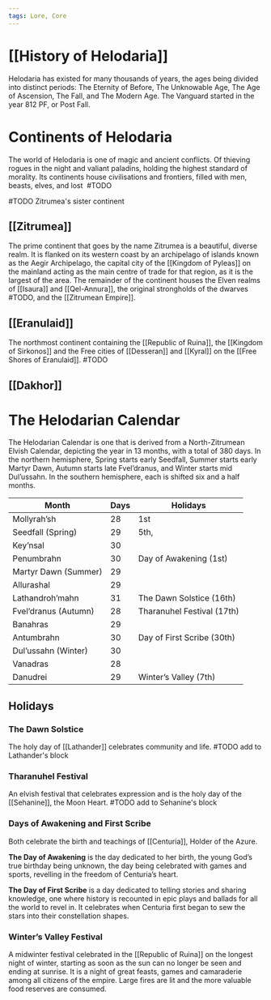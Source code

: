 ```yaml
---
tags: Lore, Core
---
```

# [[History of Helodaria]]
Helodaria has existed for many thousands of years, the ages being divided into distinct periods: The Eternity of Before, The Unknowable Age, The Age of Ascension, The Fall, and The Modern Age. The Vanguard started in the year 812 PF, or Post Fall.
# Continents of Helodaria
The world of Helodaria is one of magic and ancient conflicts. Of thieving rogues in the night and valiant paladins, holding the highest standard of morality. Its continents house civilisations and frontiers, filled with men, beasts, elves, and lost  #TODO

#TODO Zitrumea's sister continent
## [[Zitrumea]]
The prime continent that goes by the name Zitrumea is a beautiful, diverse realm. It is flanked on its western coast by an archipelago of islands known as the Aegir Archipelago, the capital city of the [[Kingdom of Pyleas]] on the mainland acting as the main centre of trade for that region, as it is the largest of the area. The remainder of the continent houses the Elven realms of [[Isaura]] and [[Qel-Annura]], the original strongholds of the dwarves #TODO, and the [[Zitrumean Empire]].
## [[Eranulaid]]
The northmost continent containing the [[Republic of Ruina]], the [[Kingdom of Sirkonos]] and the Free cities of [[Desseran]] and [[Kyral]] on the [[Free Shores of Eranulaid]]. #TODO
## [[Dakhor]]

# The Helodarian Calendar
The Helodarian Calendar is one that is derived from a North-Zitrumean Elvish Calendar, depicting the year in 13 months, with a total of 380 days. In the northern hemisphere, Spring starts early Seedfall, Summer starts early Martyr Dawn, Autumn starts late Fvel’dranus, and Winter starts mid Dul’ussahn. In the southern hemisphere, each is shifted six and a half months.

| Month                | Days | Holidays                   |
| -------------------- | ---- | -------------------------- |
| Mollyrah’sh          | 28   | 1st                        |
| Seedfall (Spring)    | 29   | 5th,                       |
| Key’nsal             | 30   |                            |
| Penumbrahn           | 30   | Day of Awakening (1st)     |
| Martyr Dawn (Summer) | 29   |                            |
| Allurashal           | 29   |                            |
| Lathandroh’mahn      | 31   | The Dawn Solstice (16th)   |
| Fvel’dranus (Autumn) | 28   | Tharanuhel Festival (17th) |
| Banahras             | 29   |                            |
| Antumbrahn           | 30   | Day of First Scribe (30th) |
| Dul’ussahn (Winter)  | 30   |                            |
| Vanadras             | 28   |                            |
| Danudrei             | 29   | Winter’s Valley (7th)      |
## Holidays
### The Dawn Solstice
The holy day of [[Lathander]] celebrates community and life. #TODO add to Lathander's block
### Tharanuhel Festival
An elvish festival that celebrates expression and is the holy day of the [[Sehanine]], the Moon Heart. #TODO add to Sehanine's block
### Days of Awakening and First Scribe
Both celebrate the birth and teachings of [[Centuria]], Holder of the Azure. 

**The Day of Awakening** is the day dedicated to her birth, the young God’s true birthday being unknown, the day being celebrated with games and sports, revelling in the freedom of Centuria’s heart. 

**The Day of First Scribe** is a day dedicated to telling stories and sharing knowledge, one where history is recounted in epic plays and ballads for all the world to revel in. It celebrates when Centuria first began to sew the stars into their constellation shapes.
### Winter’s Valley Festival
A midwinter festival celebrated in the [[Republic of Ruina]] on the longest night of winter, starting as soon as the sun can no longer be seen and ending at sunrise. It is a night of great feasts, games and camaraderie among all citizens of the empire. Large fires are lit and the more valuable food reserves are consumed.